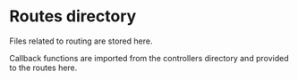 # Routes directory

Files related to routing are stored here. 

Callback functions are imported from the controllers directory and provided to the routes here.
